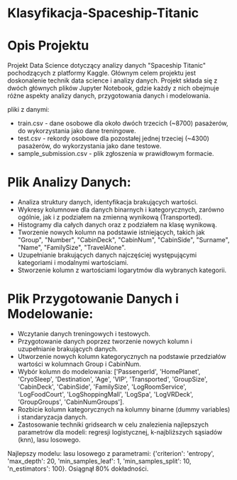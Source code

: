 # Klasyfikacja-Spaceship-Titanic
# Opis Projektu
Projekt Data Science dotyczący analizy danych "Spaceship Titanic" pochodzących z platformy Kaggle. Głównym celem projektu jest doskonalenie technik data science i analizy danych. 
Projekt składa się z dwóch głównych plików Jupyter Notebook, gdzie każdy z nich obejmuje różne aspekty analizy danych, przygotowania danych i modelowania.

pliki z danymi:

- train.csv - dane osobowe dla około dwóch trzecich (~8700) pasażerów, do wykorzystania jako dane treningowe.
- test.csv - rekordy osobowe dla pozostałej jednej trzeciej (~4300) pasażerów, do wykorzystania jako dane testowe.
- sample_submission.csv - plik zgłoszenia w prawidłowym formacie.

# Plik Analizy Danych:
- Analiza struktury danych, identyfikacja brakujących wartości.
- Wykresy kolumnowe dla danych binarnych i kategorycznych, zarówno ogólnie, jak i z podziałem na zmienną wynikową (Transported).
- Histogramy dla całych danych oraz z podziałem na klasę wynikową.
- Tworzenie nowych kolumn na podstawie istniejących, takich jak "Group", "Number", "CabinDeck", "CabinNum", "CabinSide", "Surname", "Name", "FamilySize", "TravelAlone".
- Uzupełnianie brakujących danych najczęściej występującymi kategoriami i modalnymi wartościami.
- Stworzenie kolumn z wartościami logarytmów dla wybranych kategorii.

# Plik Przygotowanie Danych i Modelowanie:
- Wczytanie danych treningowych i testowych.
- Przygotowanie danych poprzez tworzenie nowych kolumn i uzupełnianie brakujących danych.
- Utworzenie nowych kolumn kategorycznych na podstawie przedziałów wartości w kolumnach Group i CabinNum.
- Wybór kolumn do modelowania: ['PassengerId', 'HomePlanet', 'CryoSleep', 'Destination', 'Age', 'VIP', 'Transported', 'GroupSize', 'CabinDeck', 'CabinSide', 'FamilySize', 'LogRoomService', 'LogFoodCourt', 'LogShoppingMall', 'LogSpa', 'LogVRDeck', 'GroupGroups', 'CabinNumGroups'].
- Rozbicie kolumn kategorycznych na kolumny binarne (dummy variables) i standaryzacja danych.
- Zastosowanie techniki gridsearch w celu znalezienia najlepszych parametrów dla modeli: regresji logistycznej, k-najbliższych sąsiadów (knn), lasu losowego.

Najlepszy modelu: lasu losowego z parametrami: {'criterion': 'entropy', 'max_depth': 20, 'min_samples_leaf': 1, 'min_samples_split': 10, 'n_estimators': 100}. Osiągnął 80% dokładności.
